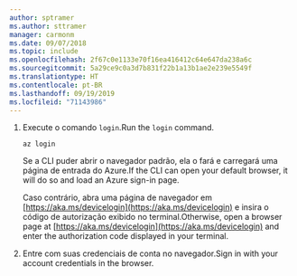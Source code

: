 ```yaml
---
author: sptramer
ms.author: sttramer
manager: carmonm
ms.date: 09/07/2018
ms.topic: include
ms.openlocfilehash: 2f67c0e1133e70f16ea416412c64e647da238a6c
ms.sourcegitcommit: 5a29ce9c0a3d7b831f22b1a13b1ae2e239e5549f
ms.translationtype: HT
ms.contentlocale: pt-BR
ms.lasthandoff: 09/19/2019
ms.locfileid: "71143986"
---
```

1. <span data-ttu-id="c22ab-101">Execute o comando `login`.</span><span class="sxs-lookup"><span data-stu-id="c22ab-101">Run the `login` command.</span></span>

    ```azurecli-interactive
    az login
    ```

    <span data-ttu-id="c22ab-102">Se a CLI puder abrir o navegador padrão, ela o fará e carregará uma página de entrada do Azure.</span><span class="sxs-lookup"><span data-stu-id="c22ab-102">If the CLI can open your default browser, it will do so and load an Azure sign-in page.</span></span>

    <span data-ttu-id="c22ab-103">Caso contrário, abra uma página de navegador em [https://aka.ms/devicelogin](https://aka.ms/devicelogin) e insira o código de autorização exibido no terminal.</span><span class="sxs-lookup"><span data-stu-id="c22ab-103">Otherwise, open a browser page at [https://aka.ms/devicelogin](https://aka.ms/devicelogin) and enter the  authorization code displayed in your terminal.</span></span>

2. <span data-ttu-id="c22ab-104">Entre com suas credenciais de conta no navegador.</span><span class="sxs-lookup"><span data-stu-id="c22ab-104">Sign in with your account credentials in the browser.</span></span>
